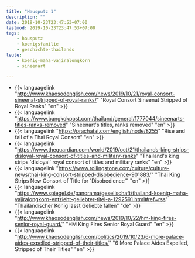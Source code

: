 ```yaml
---
title: "Hausputz 1"
description: ""
date: 2019-10-23T23:47:53+07:00
lastmod: 2019-10-23T23:47:53+07:00
tags:
    - hausputz
    - koenigsfamilie
    - geschichte-thailands
leute:
    - koenig-maha-vajiralongkorn
    - sineenart

---
```


- {{< languagelink "http://www.khaosodenglish.com/news/2019/10/21/royal-consort-sineenat-stripped-of-royal-ranks/" "Royal Consort Sineenat Stripped of Royal Ranks" "en" >}}
- {{< languagelink "https://www.bangkokpost.com/thailand/general/1777044/sineenarts-titles-ranks-removed" "Sineenart's titles, ranks removed" "en" >}}
- {{< languagelink "https://prachatai.com/english/node/8255" "Rise and fall of a Thai Royal Consort" "en" >}}
- {{< languagelink "https://www.theguardian.com/world/2019/oct/21/thailands-king-strips-disloyal-royal-consort-of-titles-and-military-ranks" "Thailand's king strips 'disloyal' royal consort of titles and military ranks" "en" >}}
- {{< languagelink "https://www.rollingstone.com/culture/culture-news/thai-king-consort-stripped-disobedience-901883/" "Thai King Strips New Consort of Title for 'Disobedience'" "en" >}}
- {{< languagelink "https://www.spiegel.de/panorama/gesellschaft/thailand-koenig-maha-vajiralongkorn-entzieht-geliebter-titel-a-1292591.html#ref=rss" "Thailändischer König lässt Geliebte fallen" "de" >}}
- {{< languagelink "http://www.khaosodenglish.com/news/2019/10/22/hm-king-fires-senior-royal-guard/" "HM King Fires Senior Royal Guard" "en" >}}
- {{< languagelink "http://www.khaosodenglish.com/politics/2019/10/23/6-more-palace-aides-expelled-stripped-of-their-titles/" "6 More Palace Aides Expelled, Stripped of Their Titles" "en" >}}
